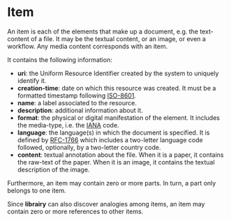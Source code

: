 # Item
An item is each of the elements that make up a document, e.g. the text-content of a file.  It may be the textual content, or an image, or even a workflow. Any media content corresponds with an item. 

It contains the following information: 
* **uri**: the Uniform Resource Identifier created by the system to uniquely identify it. 
* **creation-time**:  date  on  which  this  resource  was  created.  It  must  be  a  formatted  timestamp  following [ISO-8601](http://www.iso.org/iso/home/standards/iso8601.htm). 
* **name**: a label associated to the resource. 
* **description**: additional information about it.  
* **format**: the physical or digital manifestation of the element. It includes the media-type, i.e.  the [IANA](http://www.iana.org/assignments/mediaFtypes/mediaFtypes.xhtml) code. 
* **language**:  the  language(s)  in  which  the  document  is  specified.  It  is  defined  by  [RFC-1766](http://www.ietf.org/rfc/rfc1766.txt)  which  includes  a  two-letter  language  code  followed,  optionally,  by  a  two-letter  country  code. 
* **content**: textual annotation about the file. When it is a paper, it contains the raw-text of the paper. When it is an image, it contains the textual description of the image.


Furthermore, an item may contain zero or more parts. In turn, a part only belongs to one item.  



Since **librairy** can also discover analogies among items, an item may contain zero or more references to other items. 



